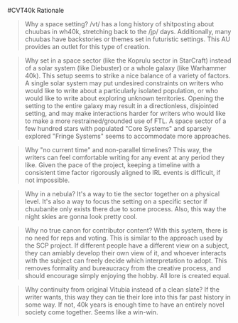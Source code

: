 #CVT40k Rationale

>Why a space setting?
/vt/ has a long history of shitposting about chuubas in wh40k, stretching back to the /jp/ days. Additionally, many chuubas have backstories or themes set in futuristic settings. This AU provides an outlet for this type of creation.

>Why set in a space sector (like the Koprulu sector in StarCraft) instead of a solar system (like Diebuster) or a whole galaxy (like Warhammer 40k).
This setup seems to strike a nice balance of a variety of factors. A single solar system may put undesired constraints on writers who would like to write about a particularly isolated population, or who would like to write about exploring unknown territories. Opening the setting to the entire galaxy may result in a directionless, disjointed setting, and may make interactions harder for writers who would like to make a more restrained/grounded use of FTL. A space sector of a few hundred stars with populated "Core Systems" and sparsely explored "Fringe Systems" seems to accommodate more approaches.

>Why "no current time" and non-parallel timelines?
This way, the writers can feel comfortable writing for any event at any period they like. Given the pace of the project, keeping a timeline with a consistent time factor rigorously aligned to IRL events is difficult, if not impossible.

>Why in a nebula?
It's a way to tie the sector together on a physical level. It's also a way to focus the setting on a specific sector if chuubanite only exists there due to some process. Also, this way the night skies are gonna look pretty cool.

>Why no true canon for contributor content?
With this system, there is no need for reps and voting. This is similar to the approach used by the SCP project. If different people have a different view on a subject, they can amiably develop their own view of it, and whoever interacts with the subject can freely decide which interpretation to adopt. This removes formality and bureaucracy from the creative process, and should encourage simply enjoying the hobby. All lore is created equal.

>Why continuity from original Vitubia instead of a clean slate?
If the writer wants, this way they can tie their lore into this far past history in some way. If not, 40k years is enough time to have an entirely novel society come together. Seems like a win-win.